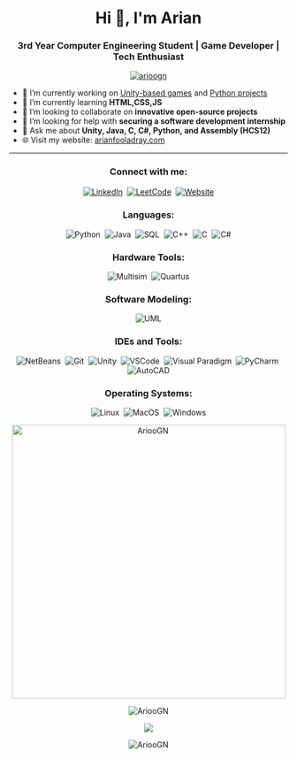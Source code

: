 <h1 align="center">Hi 👋, I'm Arian</h1>
<h3 align="center">3rd Year Computer Engineering Student | Game Developer | Tech Enthusiast</h3>
<p align="center">
  <a href="https://github.com/arioogn"><img src="https://komarev.com/ghpvc/?username=arioogn&label=Profile%20views&color=0e75b6&style=flat" alt="arioogn" /></a>
</p>

- 🔭 I’m currently working on [Unity-based games](https://www.arianfooladray.com/projects/unity) and [Python projects](https://www.arianfooladray.com/projects/python)
- 🌱 I’m currently learning **HTML,CSS,JS**
- 👯 I’m looking to collaborate on **innovative open-source projects**
- 🤝 I’m looking for help with **securing a software development internship**
- 💬 Ask me about **Unity, Java, C, C#, Python, and Assembly (HCS12)**
- 🌐 Visit my website: [arianfooladray.com](https://www.arianfooladray.com)

<hr>

<h3 align="center">Connect with me:</h3>
<p align="center">
  <a href="https://www.linkedin.com/in/arian-fooladray-723ab9244/" target="_blank"><img align="center" src="https://img.shields.io/badge/LinkedIn-0077B5?style=for-the-badge&logo=linkedin&logoColor=white" alt="LinkedIn"/></a>&nbsp;
  <a href="https://leetcode.com/ArianFooladray/" target="_blank"><img align="center" src="https://img.shields.io/badge/LeetCode-FFA116?style=for-the-badge&logo=LeetCode&logoColor=black" alt="LeetCode"/></a>&nbsp;
  <a href="https://www.arianfooladray.com" target="_blank"><img align="center" src="https://img.shields.io/badge/Website-4285F4?style=for-the-badge&logo=google-chrome&logoColor=white" alt="Website"/></a>
</p>


<h3 align="center">Languages:</h3>
<p align="center">
  <!-- Programming Languages -->
  <img src="https://img.shields.io/badge/Python-3776AB?style=flat-square&logo=python&logoColor=white" alt="Python" />&nbsp;
  <img src="https://img.shields.io/badge/Java-ED8B00?style=flat-square&logo=openjdk&logoColor=white" alt="Java" />&nbsp;
  <img src="https://img.shields.io/badge/SQL-4479A1?style=flat-square&logo=amazon-dynamodb&logoColor=white" alt="SQL" />&nbsp;
  <img src="https://img.shields.io/badge/C++-00599C?style=flat-square&logo=cplusplus&logoColor=white" alt="C++" />&nbsp;
  <img src="https://img.shields.io/badge/C-00599C?style=flat-square&logo=c&logoColor=white" alt="C" />&nbsp;
  <img src="https://img.shields.io/badge/C%23-239120?style=flat-square&logo=c-sharp&logoColor=white" alt="C#" />
</p>

<h3 align="center">Hardware Tools:</h3>
<p align="center">
  <img src="https://img.shields.io/badge/Multisim-054ADA?style=flat-square" alt="Multisim" />&nbsp;
  <img src="https://img.shields.io/badge/Quartus-68A063?style=flat-square" alt="Quartus" />
</p>

<h3 align="center">Software Modeling:</h3>
<p align="center">
  <img src="https://img.shields.io/badge/UML-FFB13B?style=flat-square&logo=uml&logoColor=white" alt="UML" />
</p>

<h3 align="center">IDEs and Tools:</h3>
<p align="center">
  <img src="https://img.shields.io/badge/NetBeans-1B6AC6?style=flat-square&logo=apachenetbeanside&logoColor=white" alt="NetBeans" />&nbsp;
  <img src="https://img.shields.io/badge/Git-F05032?style=flat-square&logo=git&logoColor=white" alt="Git" />&nbsp;
  <img src="https://img.shields.io/badge/Unity-000000?style=flat-square&logo=unity&logoColor=white" alt="Unity" />&nbsp;
  <img src="https://img.shields.io/badge/VSCode-007ACC?style=flat-square&logo=visualstudiocode&logoColor=white" alt="VSCode" />&nbsp;
  <img src="https://img.shields.io/badge/Visual_Paradigm-394775?style=flat-square" alt="Visual Paradigm" />&nbsp;
  <img src="https://img.shields.io/badge/PyCharm-000000?style=flat-square&logo=pycharm&logoColor=white" alt="PyCharm" />&nbsp;
  <img src="https://img.shields.io/badge/AutoCAD-0696D7?style=flat-square&logo=autodesk&logoColor=white" alt="AutoCAD" />
</p>

<h3 align="center">Operating Systems:</h3>
<p align="center">
  <img src="https://img.shields.io/badge/Linux-FCC624?style=flat-square&logo=linux&logoColor=black" alt="Linux" />&nbsp;
  <img src="https://img.shields.io/badge/MacOS-000000?style=flat-square&logo=apple&logoColor=white" alt="MacOS" />&nbsp;
  <img src="https://img.shields.io/badge/Windows-0078D6?style=flat-square&logo=windows&logoColor=white" alt="Windows" />
</p>

<!-- You can include your GitHub stats as follows: -->
<p align="center"><img align="center" src="https://github-readme-stats.vercel.app/api/top-langs?username=AriooGN&show_icons=true&locale=en&theme=dark" alt="AriooGN" width="495px"/> </p>
<p align="center"><img align="center" src="https://github-readme-streak-stats.herokuapp.com/?user=AriooGN&theme=dark" alt="AriooGN" /> </p>
<p align="center"><a href="https://leetcode.com/arianfooladray/" target="blank"><img align="center" src="https://leetcard.jacoblin.cool/arianfooladray?theme=dark&font=Monda&ext=activity" /></a></p>
<p align="center"><img align="center" src="https://github-readme-stats.vercel.app/api?username=AriooGN&show_icons=true&locale=en&theme=dark" alt="AriooGN" /></p>




